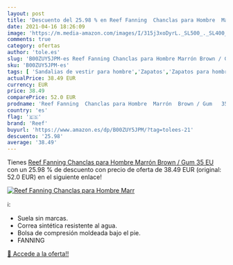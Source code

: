 ```yaml
---
layout: post
title: 'Descuento del 25.98 % en Reef Fanning  Chanclas para Hombre  Marr'
date: 2021-04-16 18:26:09
image: 'https://m.media-amazon.com/images/I/315j3xoDyrL._SL500_._SL400_.jpg'
comments: true
category: ofertas
author: 'tole.es'
slug: 'B00ZUY5JPM-es Reef Fanning Chanclas para Hombre Marrón Brown / Gum 35 EU'
sku: 'B00ZUY5JPM-es'
tags: [ 'Sandalias de vestir para hombre','Zapatos','Zapatos para hombre','Zapatos y complementos','chanclas','reef', ]
actualPrice: 38.49 EUR
currency: EUR
price: 38.49
comparePrice: 52.0 EUR
prodname: 'Reef Fanning  Chanclas para Hombre  Marrón  Brown / Gum   35 EU'
country: 'es'
flag: '🇪🇸'
brand: 'Reef'
buyurl: 'https://www.amazon.es/dp/B00ZUY5JPM/?tag=tolees-21'
descuento: '25.98'
average: '38.49'
---
```


Tienes [Reef Fanning  Chanclas para Hombre  Marrón  Brown / Gum   35 EU](https://www.amazon.es/dp/B00ZUY5JPM/?tag=tolees-21) con un 25.98 % de descuento con precio de oferta de 38.49 EUR (original: 52.0 EUR) en el siguiente enlace!

[![Reef Fanning  Chanclas para Hombre  Marr](https://m.media-amazon.com/images/I/315j3xoDyrL._SL500_._SL400_.jpg)](https://www.amazon.es/dp/B00ZUY5JPM/?tag=tolees-21)

ℹ️:

- Suela sin marcas.
- Correa sintética resistente al agua.
- Bolsa de compresión moldeada bajo el pie.
- FANNING

[🛒 Accede a la oferta!!](https://www.amazon.es/dp/B00ZUY5JPM/?tag=tolees-21)
